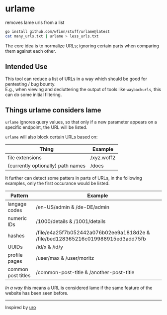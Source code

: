 # urlame

removes lame urls from a list

```sh
go install github.com/wfinn/stuff/urlame@latest
cat many_urls.txt | urlame > less_urls.txt
```

The core idea is to normalize URLs; ignoring certain parts when comparing them against each other.

## Intended Use

This tool can reduce a list of URLs in a way which should be good for pentesting / bug bounty.  
E.g., when viewing and decluttering the output of tools like `waybackurls`, this can do some initial filtering.  

## Things urlame considers lame

`urlame` ignores query values, so that only if a new parameter appears on a specific endpoint, the URL will be listed.

`urlame` will also block certain URLs based on:

| Thing | Example |
| ------- | ---------- |
| file extensions | /xyz.woff2 |
| (currently optionally) path names | /docs |

It further can detect some patters in parts of URLs, in the following examples, only the first occurance would be listed.

| Pattern | Example |
| ------- | ---------- |
| langage codes | /en-US/admin & /de-DE/admin |
| numeric IDs  | /1000/details & /1001/details |
| hashes | /file/e4a25f7b052442a076b02ee9a1818d2e & /file/bed128365216c019988915ed3add75fb |
| UUIDs | /id/x & /id/y|
| profile pages | /user/max & /user/moritz |
| common post titles | /common-post-title & /another-post-title |

*In a way* this means a URL is considered lame if the same feature of the website has been seen before.

---

Inspired by [uro](https://github.com/s0md3v/uro)
